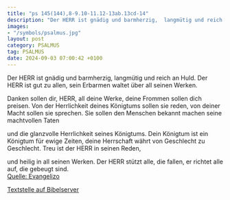 ```yaml
---
title: "ps 145(144),8-9.10-11.12-13ab.13cd-14"
description: "Der HERR ist gnädig und barmherzig,  langmütig und reich an Huld. Der HERR ist gut zu allen,  sein Erbarmen waltet über all seinen Werken.  Danken sollen dir, HERR, all deine Werke, deine Frommen sollen dich preisen. Von der Herrlichkeit deines Königtums sollen sie reden,  von...."
images:
- "/symbols/psalmus.jpg"
layout: post
category: PSALMUS
tag: PSALMUS
date: 2024-09-03 07:00:42 +0100
---
```

Der HERR ist gnädig und barmherzig, 
langmütig und reich an Huld.
Der HERR ist gut zu allen, 
sein Erbarmen waltet über all seinen Werken.

Danken sollen dir, HERR, all deine Werke, deine Frommen sollen dich preisen.
Von der Herrlichkeit deines Königtums sollen sie reden, 
von deiner Macht sollen sie sprechen.<!--more-->
Sie sollen den Menschen bekannt machen seine machtvollen Taten 

und die glanzvolle Herrlichkeit seines Königtums.
Dein Königtum ist ein Königtum für ewige Zeiten,
deine Herrschaft währt von Geschlecht zu Geschlecht.
Treu ist der HERR in seinen Reden,

und heilig in all seinen Werken.
Der HERR stützt alle, die fallen, 
er richtet alle auf, die gebeugt sind.<br>
[Quelle: Evangelizo](https://evangeliumtagfuertag.org/DE/gospel)

[Textstelle auf Bibelserver](https://www.bibleserver.com/EU/ps145(144),8-9.10-11.12-13ab.13cd-14)
